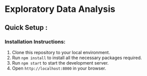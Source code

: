 # Exploratory Data Analysis

## Quick Setup :

### Installation Instructions:
1. Clone this repository to your local environment.
2. Run `npm install` to install all the necessary packages required.
3. Run `npm start` to start the development server.
4. Open `http://localhost:8000` in your browser.


